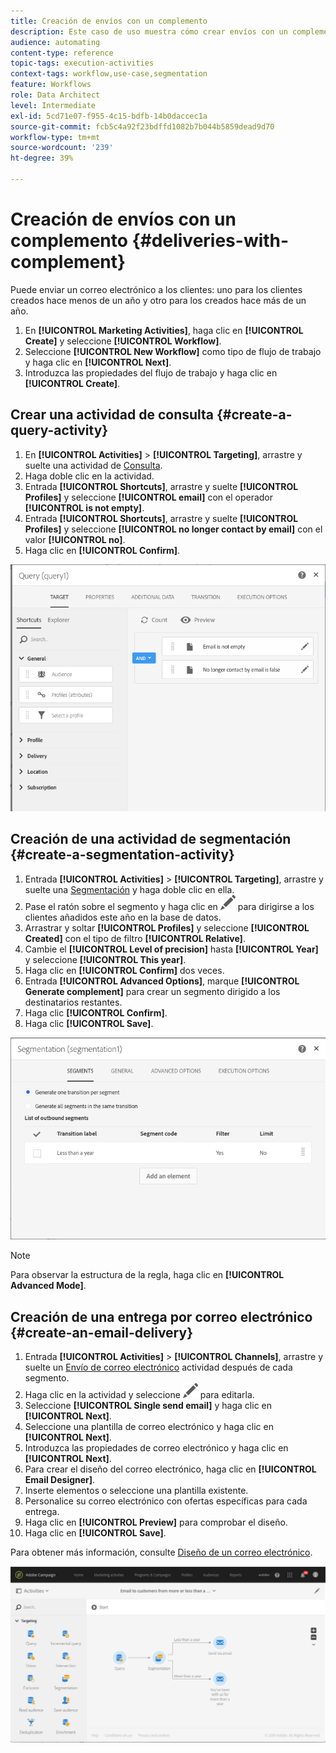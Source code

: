 ```yaml
---
title: Creación de envíos con un complemento
description: Este caso de uso muestra cómo crear envíos con un complemento.
audience: automating
content-type: reference
topic-tags: execution-activities
context-tags: workflow,use-case,segmentation
feature: Workflows
role: Data Architect
level: Intermediate
exl-id: 5cd71e07-f955-4c15-bdfb-14b0daccec1a
source-git-commit: fcb5c4a92f23bdffd1082b7b044b5859dead9d70
workflow-type: tm+mt
source-wordcount: '239'
ht-degree: 39%

---
```


# Creación de envíos con un complemento {#deliveries-with-complement}

Puede enviar un correo electrónico a los clientes: uno para los clientes creados hace menos de un año y otro para los creados hace más de un año.

1. En **[!UICONTROL Marketing Activities]**, haga clic en **[!UICONTROL Create]** y seleccione **[!UICONTROL Workflow]**.
1. Seleccione **[!UICONTROL New Workflow]** como tipo de flujo de trabajo y haga clic en **[!UICONTROL Next]**.
1. Introduzca las propiedades del flujo de trabajo y haga clic en **[!UICONTROL Create]**.

## Crear una actividad de consulta {#create-a-query-activity}

1. En **[!UICONTROL Activities]** > **[!UICONTROL Targeting]**, arrastre y suelte una actividad de [Consulta](../../automating/using/query.md).
1. Haga doble clic en la actividad.
1. Entrada **[!UICONTROL Shortcuts]**, arrastre y suelte **[!UICONTROL Profiles]** y seleccione **[!UICONTROL email]** con el operador **[!UICONTROL is not empty]**.
1. Entrada **[!UICONTROL Shortcuts]**, arrastre y suelte **[!UICONTROL Profiles]** y seleccione **[!UICONTROL no longer contact by email]** con el valor **[!UICONTROL no]**.
1. Haga clic en **[!UICONTROL Confirm]**.

![](assets/wf-complement-query.png)

## Creación de una actividad de segmentación {#create-a-segmentation-activity}

1. Entrada **[!UICONTROL Activities]** > **[!UICONTROL Targeting]**, arrastre y suelte una [Segmentación](../../automating/using/segmentation.md) y haga doble clic en ella.
1. Pase el ratón sobre el segmento y haga clic en ![](assets/edit_darkgrey-24px.png) para dirigirse a los clientes añadidos este año en la base de datos.
1. Arrastrar y soltar **[!UICONTROL Profiles]** y seleccione **[!UICONTROL Created]** con el tipo de filtro **[!UICONTROL Relative]**.
1. Cambie el **[!UICONTROL Level of precision]** hasta **[!UICONTROL Year]** y seleccione **[!UICONTROL This year]**.
1. Haga clic en **[!UICONTROL Confirm]** dos veces.
1. Entrada **[!UICONTROL Advanced Options]**, marque **[!UICONTROL Generate complement]** para crear un segmento dirigido a los destinatarios restantes.
1. Haga clic **[!UICONTROL Confirm]**.
1. Haga clic **[!UICONTROL Save]**.

![](assets/wf-complement-segmentation.png)

>[!NOTE]
>
>Para observar la estructura de la regla, haga clic en **[!UICONTROL Advanced Mode]**.

## Creación de una entrega por correo electrónico {#create-an-email-delivery}

1. Entrada **[!UICONTROL Activities]** > **[!UICONTROL Channels]**, arrastre y suelte un [Envío de correo electrónico](../../automating/using/email-delivery.md) actividad después de cada segmento.
1. Haga clic en la actividad y seleccione ![](assets/edit_darkgrey-24px.png) para editarla.
1. Seleccione **[!UICONTROL Single send email]** y haga clic en **[!UICONTROL Next]**.
1. Seleccione una plantilla de correo electrónico y haga clic en **[!UICONTROL Next]**.
1. Introduzca las propiedades de correo electrónico y haga clic en **[!UICONTROL Next]**.
1. Para crear el diseño del correo electrónico, haga clic en **[!UICONTROL Email Designer]**.
1. Inserte elementos o seleccione una plantilla existente.
1. Personalice su correo electrónico con ofertas específicas para cada entrega.
1. Haga clic en **[!UICONTROL Preview]** para comprobar el diseño.
1. Haga clic en **[!UICONTROL Save]**.

Para obtener más información, consulte [Diseño de un correo electrónico](../../designing/using/designing-from-scratch.md#designing-an-email-content-from-scratch).

![](assets/wf-deliveries-with-a-complement.png)
